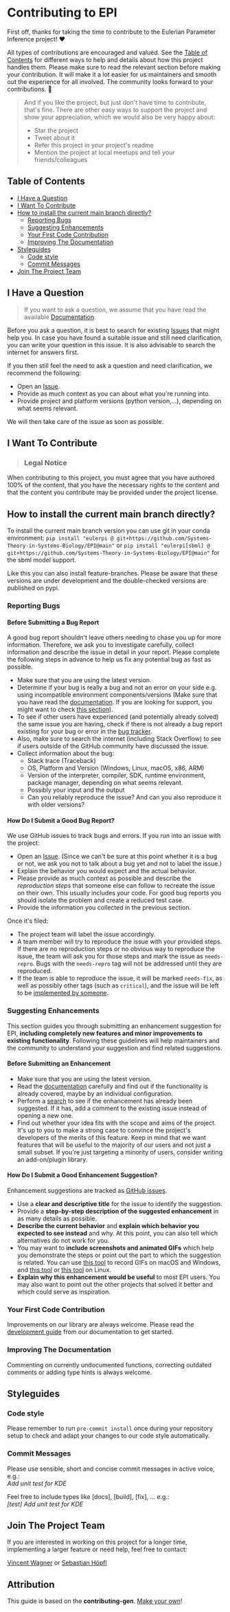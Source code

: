 <!-- omit in toc -->
# Contributing to EPI

First off, thanks for taking the time to contribute to the Eulerian Parameter Inference project! ❤️

All types of contributions are encouraged and valued. See the [Table of Contents](#table-of-contents) for different ways to help and details about how this project handles them. Please make sure to read the relevant section before making your contribution. It will make it a lot easier for us maintainers and smooth out the experience for all involved. The community looks forward to your contributions. 🎉

> And if you like the project, but just don't have time to contribute, that's fine. There are other easy ways to support the project and show your appreciation, which we would also be very happy about:
>
> - Star the project
> - Tweet about it
> - Refer this project in your project's readme
> - Mention the project at local meetups and tell your friends/colleagues

<!-- omit in toc -->
## Table of Contents

- [I Have a Question](#i-have-a-question)
- [I Want To Contribute](#i-want-to-contribute)
- [How to install the current main branch directly?](#how-to-install-the-current-main-branch-directly)
  - [Reporting Bugs](#reporting-bugs)
  - [Suggesting Enhancements](#suggesting-enhancements)
  - [Your First Code Contribution](#your-first-code-contribution)
  - [Improving The Documentation](#improving-the-documentation)
- [Styleguides](#styleguides)
  - [Code style](#code-style)
  - [Commit Messages](#commit-messages)
- [Join The Project Team](#join-the-project-team)

## I Have a Question

> If you want to ask a question, we assume that you have read the available [Documentation](https://Systems-Theory-in-Systems-Biology.github.io/EPI/).

Before you ask a question, it is best to search for existing [Issues](https://github.com/Systems-Theory-in-Systems-Biology/EPI/issues) that might help you. In case you have found a suitable issue and still need clarification, you can write your question in this issue. It is also advisable to search the internet for answers first.

If you then still feel the need to ask a question and need clarification, we recommend the following:

- Open an [Issue](https://github.com/Systems-Theory-in-Systems-Biology/EPI/issues/new).
- Provide as much context as you can about what you're running into.
- Provide project and platform versions (python version,...), depending on what seems relevant.

We will then take care of the issue as soon as possible.

## I Want To Contribute

> ### Legal Notice <!-- omit in toc -->

When contributing to this project, you must agree that you have authored 100% of the content, that you have the necessary rights to the content and that the content you contribute may be provided under the project license.

## How to install the current main branch directly?

To install the current main branch version you can use git in your conda environment:
```pip install "eulerpi @ git+https://github.com/Systems-Theory-in-Systems-Biology/EPI@main"```
or
```pip install "eulerpi[sbml] @ git+https://github.com/Systems-Theory-in-Systems-Biology/EPI@main"```
for the sbml model support.

Like this you can also install feature-branches.
Please be aware that these versions are under development and the double-checked versions are published on pypi.

### Reporting Bugs

<!-- omit in toc -->
#### Before Submitting a Bug Report

A good bug report shouldn't leave others needing to chase you up for more information. Therefore, we ask you to investigate carefully, collect information and describe the issue in detail in your report. Please complete the following steps in advance to help us fix any potential bug as fast as possible.

- Make sure that you are using the latest version.
- Determine if your bug is really a bug and not an error on your side e.g. using incompatible environment components/versions (Make sure that you have read the [documentation](https://Systems-Theory-in-Systems-Biology.github.io/EPI/). If you are looking for support, you might want to check [this section](#i-have-a-question)).
- To see if other users have experienced (and potentially already solved) the same issue you are having, check if there is not already a bug report existing for your bug or error in the [bug tracker](https://github.com/Systems-Theory-in-Systems-Biology/EPI/issues?q=label%3Abug).
- Also, make sure to search the internet (including Stack Overflow) to see if users outside of the GitHub community have discussed the issue.
- Collect information about the bug:
  - Stack trace (Traceback)
  - OS, Platform and Version (Windows, Linux, macOS, x86, ARM)
  - Version of the interpreter, compiler, SDK, runtime environment, package manager, depending on what seems relevant.
  - Possibly your input and the output
  - Can you reliably reproduce the issue? And can you also reproduce it with older versions?

<!-- omit in toc -->
#### How Do I Submit a Good Bug Report?

We use GitHub issues to track bugs and errors. If you run into an issue with the project:

- Open an [Issue](https://github.com/Systems-Theory-in-Systems-Biology/EPI/issues/new). (Since we can't be sure at this point whether it is a bug or not, we ask you not to talk about a bug yet and not to label the issue.)
- Explain the behavior you would expect and the actual behavior.
- Please provide as much context as possible and describe the *reproduction steps* that someone else can follow to recreate the issue on their own. This usually includes your code. For good bug reports you should isolate the problem and create a reduced test case.
- Provide the information you collected in the previous section.

Once it's filed:

- The project team will label the issue accordingly.
- A team member will try to reproduce the issue with your provided steps. If there are no reproduction steps or no obvious way to reproduce the issue, the team will ask you for those steps and mark the issue as `needs-repro`. Bugs with the `needs-repro` tag will not be addressed until they are reproduced.
- If the team is able to reproduce the issue, it will be marked `needs-fix`, as well as possibly other tags (such as `critical`), and the issue will be left to be [implemented by someone](#your-first-code-contribution).

<!-- You might want to create an issue template for bugs and errors that can be used as a guide and that defines the structure of the information to be included. If you do so, reference it here in the description. -->

### Suggesting Enhancements

This section guides you through submitting an enhancement suggestion for EPI, **including completely new features and minor improvements to existing functionality**. Following these guidelines will help maintainers and the community to understand your suggestion and find related suggestions.

<!-- omit in toc -->
#### Before Submitting an Enhancement

- Make sure that you are using the latest version.
- Read the [documentation](https://Systems-Theory-in-Systems-Biology.github.io/EPI/) carefully and find out if the functionality is already covered, maybe by an individual configuration.
- Perform a [search](https://github.com/Systems-Theory-in-Systems-Biology/EPI/issues/) to see if the enhancement has already been suggested. If it has, add a comment to the existing issue instead of opening a new one.
- Find out whether your idea fits with the scope and aims of the project. It's up to you to make a strong case to convince the project's developers of the merits of this feature. Keep in mind that we want features that will be useful to the majority of our users and not just a small subset. If you're just targeting a minority of users, consider writing an add-on/plugin library.

<!-- omit in toc -->
#### How Do I Submit a Good Enhancement Suggestion?

Enhancement suggestions are tracked as [GitHub issues](https://github.com/Systems-Theory-in-Systems-Biology/EPI/issues).

- Use a **clear and descriptive title** for the issue to identify the suggestion.
- Provide a **step-by-step description of the suggested enhancement** in as many details as possible.
- **Describe the current behavior** and **explain which behavior you expected to see instead** and why. At this point, you can also tell which alternatives do not work for you.
- You may want to **include screenshots and animated GIFs** which help you demonstrate the steps or point out the part to which the suggestion is related. You can use [this tool](https://www.cockos.com/licecap/) to record GIFs on macOS and Windows, and [this tool](https://github.com/colinkeenan/silentcast) or [this tool](https://github.com/GNOME/byzanz) on Linux. <!-- this should only be included if the project has a GUI -->
- **Explain why this enhancement would be useful** to most EPI users. You may also want to point out the other projects that solved it better and which could serve as inspiration.

<!-- You might want to create an issue template for enhancement suggestions that can be used as a guide and that defines the structure of the information to be included. If you do so, reference it here in the description. -->

### Your First Code Contribution

Improvements on our library are always welcome. Please read the [development guide](https://systems-theory-in-systems-biology.github.io/EPI/MarkdownLinks/development.html) from our documentation to get started.

### Improving The Documentation
<!-- Updating, improving and correcting the documentation -->
Commenting on currently undocumented functions, correcting outdated comments or adding type hints is always welcome.

## Styleguides

### Code style

Please remember to run ```pre-commit install``` once during your repository setup to check and adapt your changes to our code style automatically.

### Commit Messages

Please use sensible, short and concise commit messages in active voice, e.g.: \
*Add unit test for KDE*

Feel free to include  types like [docs], [build], [fix], ... e.g.: \
*[test] Add unit test for KDE*

## Join The Project Team

If you are interested in working on this project for a longer time, implementing a larger feature or need help, feel free to contact:

[Vincent Wagner](mailto:vincent.wagner@ist.uni-stuttgart.de) or [Sebastian Höpfl](mailto:sebastian.hoepfl@ist.uni-stuttgart.de)

<!-- omit in toc -->
## Attribution

This guide is based on the **contributing-gen**. [Make your own](https://github.com/bttger/contributing-gen)!
